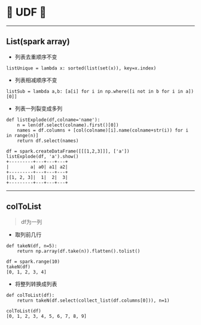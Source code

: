 # :rocket: UDF :facepunch:
---

## List(spark array)
- 列表去重顺序不变
```
listUnique = lambda x: sorted(list(set(x)), key=x.index)
```
- 列表相减顺序不变
```
listSub = lambda a,b: [a[i] for i in np.where([i not in b for i in a])[0]]
```
- 列表一列裂变成多列
```
def listExplode(df,colname='name'):
    n = len(df.select(colname).first()[0])
    names = df.columns + [col(colname)[i].name(colname+str(i)) for i in range(n)]
    return df.select(names)
    
df = spark.createDataFrame([[[1,2,3]]], ['a'])
listExplode(df, 'a').show()
+---------+---+---+---+
|        a| a0| a1| a2|
+---------+---+---+---+
|[1, 2, 3]|  1|  2|  3|
+---------+---+---+---+
```
---
## colToList
> df为一列
- 取列前几行
```
def takeN(df, n=5):
    return np.array(df.take(n)).flatten().tolist()

df = spark.range(10)
takeN(df)
[0, 1, 2, 3, 4]
```
- 将整列转换成列表
```
def colToList(df):
    return takeN(df.select(collect_list(df.columns[0])), n=1)

colToList(df)
[0, 1, 2, 3, 4, 5, 6, 7, 8, 9]
```
